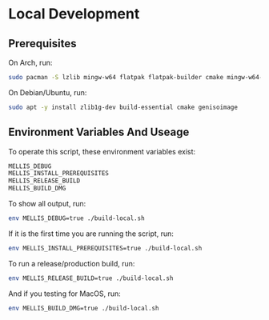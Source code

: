 # Local Development

## Prerequisites

On Arch, run:
```bash
sudo pacman -S lzlib mingw-w64 flatpak flatpak-builder cmake mingw-w64-gcc mingw-w64-winpthreads cdrtools
```

On Debian/Ubuntu, run:
```bash
sudo apt -y install zlib1g-dev build-essential cmake genisoimage
```

## Environment Variables And Useage

To operate this script, these environment variables exist:
```bash
MELLIS_DEBUG
MELLIS_INSTALL_PREREQUISITES
MELLIS_RELEASE_BUILD
MELLIS_BUILD_DMG
```

To show all output, run:
```bash
env MELLIS_DEBUG=true ./build-local.sh
```

If it is the first time you are running the script, run:
```bash
env MELLIS_INSTALL_PREREQUISITES=true ./build-local.sh
```


To run a release/production build, run:
```bash
env MELLIS_RELEASE_BUILD=true ./build-local.sh
```

And if you testing for MacOS, run:
```bash
env MELLIS_BUILD_DMG=true ./build-local.sh
```